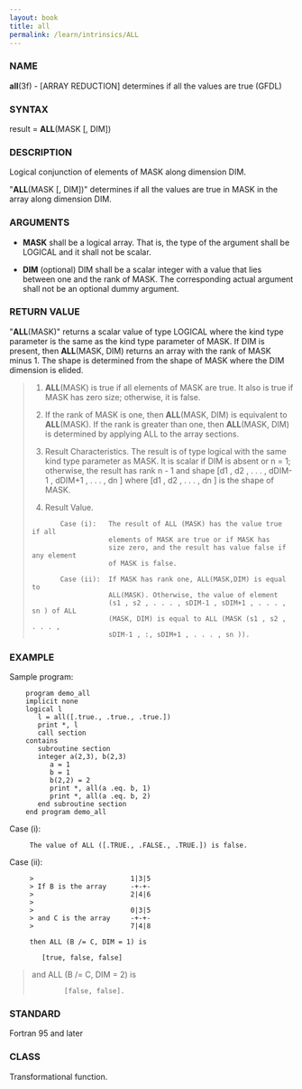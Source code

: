 ```yaml
---
layout: book
title: all
permalink: /learn/intrinsics/ALL
---
```

### NAME

__all__(3f) - \[ARRAY REDUCTION\] determines if all the values are true
(GFDL)

### SYNTAX

result = __ALL__(MASK \[, DIM\])

### DESCRIPTION

Logical conjunction of elements of MASK along dimension DIM.

"__ALL__(MASK \[, DIM\])" determines if all the values are true in MASK
in the array along dimension DIM.

### ARGUMENTS

  - __MASK__
    shall be a logical array. That is, the type of the argument shall be
    LOGICAL and it shall not be scalar.

  - __DIM__
    (optional) DIM shall be a scalar integer with a value that lies
    between one and the rank of MASK. The corresponding actual argument
    shall not be an optional dummy argument.

### RETURN VALUE

"__ALL__(MASK)" returns a scalar value of type LOGICAL where the kind
type parameter is the same as the kind type parameter of MASK. If DIM is
present, then __ALL__(MASK, DIM) returns an array with the rank of MASK
minus 1. The shape is determined from the shape of MASK where the DIM
dimension is elided.

> 1.  __ALL__(MASK) is true if all elements of MASK are true. It also is
>     true if MASK has zero size; otherwise, it is false.
>
> 2.  If the rank of MASK is one, then __ALL__(MASK, DIM) is equivalent
>     to __ALL__(MASK). If the rank is greater than one, then
>     __ALL__(MASK, DIM) is determined by applying ALL to the array
>     sections.
>
> 3.  Result Characteristics. The result is of type logical with the
>     same kind type parameter as MASK. It is scalar if DIM is absent or
>     n = 1; otherwise, the result has rank n - 1 and shape \[d1 , d2 ,
>     . . . , dDIM-1 , dDIM+1 , . . . , dn \] where \[d1 , d2 , . . . ,
>     dn \] is the shape of MASK.
>
> 4.  Result Value.
>
> <!-- end list -->
>
> ```
>        Case (i):   The result of ALL (MASK) has the value true if all
>                    elements of MASK are true or if MASK has
>                    size zero, and the result has value false if any element
>                    of MASK is false.
>
>        Case (ii):  If MASK has rank one, ALL(MASK,DIM) is equal to
>                    ALL(MASK). Otherwise, the value of element
>                    (s1 , s2 , . . . , sDIM-1 , sDIM+1 , . . . , sn ) of ALL
>                    (MASK, DIM) is equal to ALL (MASK (s1 , s2 , . . . ,
>                    sDIM-1 , :, sDIM+1 , . . . , sn )).
> ```

### EXAMPLE

Sample program:

```
    program demo_all
    implicit none
    logical l
       l = all([.true., .true., .true.])
       print *, l
       call section
    contains
       subroutine section
       integer a(2,3), b(2,3)
          a = 1
          b = 1
          b(2,2) = 2
          print *, all(a .eq. b, 1)
          print *, all(a .eq. b, 2)
       end subroutine section
    end program demo_all
```

Case (i):

```
     The value of ALL ([.TRUE., .FALSE., .TRUE.]) is false.
```

Case (ii):

```
     >                        1|3|5
     > If B is the array      -+-+-
     >                        2|4|6
     >
     >                        0|3|5
     > and C is the array     -+-+-
     >                        7|4|8

     then ALL (B /= C, DIM = 1) is

        [true, false, false]
```

> and ALL (B /= C, DIM = 2) is
>
> ```
>         [false, false].
> ```

### STANDARD

Fortran 95 and later

### CLASS

Transformational function.
